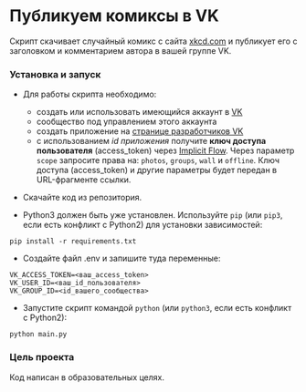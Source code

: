 # Публикуем комиксы в VK

Скрипт скачивает случайный комикс с сайта [xkcd.com](https://xkcd.com/) и публикует его c заголовком и комментарием
автора в вашей группе VK.

### Установка и запуск

- Для работы скрипта необходимо:
  - создать или использовать имеющийся аккаунт в [VK](https://vk.com/)
  - сообщество под управлением этого аккаунта
  - создать приложение на [странице разработчиков VK](https://vk.com/apps?act=manage)
  - с использованием _id приложения_ получите **ключ доступа пользователя** (access_token) 
через [Implicit Flow](https://vk.com/dev/implicit_flow_user). Через параметр `scope` запросите права на: 
`photos`, `groups`, `wall` и `offline`. Ключ доступа (access_token) и другие параметры будет 
передан в URL-фрагменте ссылки.


- Скачайте код из репозитория.


- Python3 должен быть уже установлен. Используйте `pip` (или `pip3`, если есть конфликт с Python2) для установки зависимостей:

```
pip install -r requirements.txt
```

- Создайте файл .env и запишите туда переменные:
```
VK_ACCESS_TOKEN=<ваш_access_token>
VK_USER_ID=<ваш_id_пользователя>
VK_GROUP_ID=<id_вашего_сообщества>
```

- Запустите скрипт командой `python` (или `python3`, если есть конфликт с Python2):

```
python main.py
```


### Цель проекта

Код написан в образовательных целях.